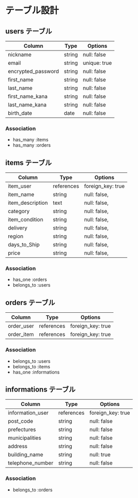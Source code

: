 # テーブル設計

## users テーブル

| Column             | Type   | Options      |
| ------------------ | ------ | ------------ |
| nickname           | string | null: false  |
| email              | string | unique: true |
| encrypted_password | string | null: false  |
| first_name         | string | null: false  |
| last_name          | string | null: false  |
| first_name_kana    | string | null: false  |
| last_name_kana     | string | null: false  |
| birth_date         | date   | null: false  |


### Association

- has_many :items
- has_many :orders

## items テーブル

| Column           | Type       | Options           |
| ---------------- | ---------- | ----------------- |
| item_user        | references | foreign_key: true |
| item_name        | string     | null: false,      |
| item_description | text       | null: false,      |
| category         | string     | null: false,      |
| item_condition   | string     | null: false,      |
| delivery         | string     | null: false,      |
| region           | string     | null: false,      |
| days_to_Ship     | string     | null: false,      |
| price            | string     | null: false,      |


### Association

- has_one :orders
- belongs_to :users

## orders テーブル

| Column     | Type       | Options           |
| ---------- | ---------- | ----------------- |
| order_user | references | foreign_key: true |
| order_item | references | foreign_key: true |

### Association

- belongs_to :users
- belongs_to :items
- has_one :informations

## informations テーブル

| Column           | Type       | Options           |
| ---------------- | ---------- | ----------------- |
| information_user | references | foreign_key: true |
| post_code        | string     | null: false       |
| prefectures      | string     | null: false       |
| municipalities   | string     | null: false       |
| address          | string     | null: false       |
| building_name    | string     | null: true        |
| telephone_number | string     | null: false       |


### Association

- belongs_to :orders
